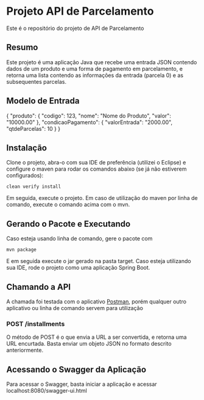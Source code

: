 # Projeto API de Parcelamento	

Este é o repositório do projeto de API de Parcelamento


## Resumo
Este projeto é uma aplicação Java que recebe uma entrada JSON contendo dados de um produto e uma forma de pagamento em parcelamento, e retorna uma lista contendo as informações da entrada (parcela 0) e as subsequentes parcelas.

## Modelo de Entrada

  {
    "produto": {
        "codigo": 123,
        "nome": "Nome do Produto",
        "valor": "10000.00"
    },
    "condicaoPagamento": {
        "valorEntrada": "2000.00",
        "qtdeParcelas": 10
    }
  }

## Instalação

Clone o projeto, abra-o com sua IDE de preferência (utilizei o Eclipse) e configure o maven para rodar os comandos abaixo (se já não estiverem configurados):

    clean verify install
Em seguida, execute o projeto. Em caso de utilização do maven por linha de comando, execute o comando acima com o mvn. 
## Gerando o Pacote e Executando
Caso esteja usando linha de comando, gere o pacote com 

    mvn package
E em seguida execute o jar gerado na pasta target. Caso esteja utilizando sua IDE, rode o projeto como uma aplicação Spring Boot.

## Chamando a API
A chamada foi testada com o aplicativo [Postman](https://www.postman.com/), porém qualquer outro aplicativo ou linha de comando servem para utilização
### POST /installments
O método de POST é o que envia a URL a ser convertida, e retorna uma URL encurtada. Basta enviar um objeto JSON no formato descrito anteriormente.

## Acessando o Swagger da Aplicação
Para acessar o Swagger, basta iniciar a aplicação e acessar localhost:8080/swagger-ui.html